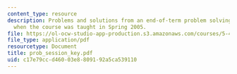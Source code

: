 ```yaml
---
content_type: resource
description: Problems and solutions from an end-of-term problem solving session held
  when the course was taught in Spring 2005.
file: https://ol-ocw-studio-app-production.s3.amazonaws.com/courses/5-46-organic-structure-determination-spring-2007/c17e79ccd46003e8809192a5ca539110_prob_session_key.pdf
file_type: application/pdf
resourcetype: Document
title: prob_session_key.pdf
uid: c17e79cc-d460-03e8-8091-92a5ca539110
---
```

